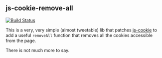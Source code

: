 ## js-cookie-remove-all

[![Build Status](https://travis-ci.org/luanpotter/js-cookie-remove-all.svg)](https://travis-ci.org/luanpotter/js-cookie-remove-all)

This is a very, very simple (almost tweetable) lib that patches [js-cookie](https://www.github.com/js-cookie/js-cookie) to add a useful `removeAll` function that removes all the cookies accessible from the page.

There is not much more to say.
